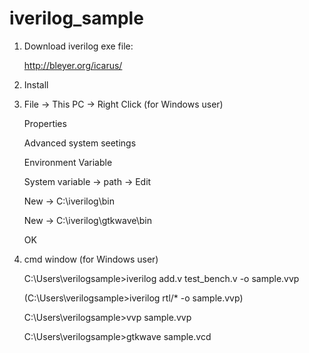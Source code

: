 # iverilog_sample

1. Download iverilog exe file:

   http://bleyer.org/icarus/
   
2. Install

3. File -> This PC -> Right Click (for Windows user)

   Properties
   
   Advanced system seetings
   
   Environment Variable
   
   System variable -> path -> Edit
   
   New -> C:\iverilog\bin
   
   New -> C:\iverilog\gtkwave\bin
   
   OK

4. cmd window (for Windows user)

   C:\Users\verilogsample>iverilog add.v test_bench.v -o sample.vvp
   
   (C:\Users\verilogsample>iverilog rtl/* -o sample.vvp)
   
   C:\Users\verilogsample>vvp sample.vvp
   
   C:\Users\verilogsample>gtkwave sample.vcd
